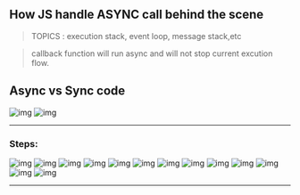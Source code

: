 ## How JS handle ASYNC call behind the scene

> TOPICS : execution stack, event loop, message stack,etc

> callback function will run async and will not stop current excution flow.

## Async vs Sync code
![img](https://github.com/lekhrajdinkar/01-front-end-pack/blob/master/VanillaJS/NOTES_JS/asset/jonas/async/14.jpg)
![img](https://github.com/lekhrajdinkar/01-front-end-pack/blob/master/VanillaJS/NOTES_JS/asset/jonas/async/15.jpg)

***

### Steps: 
![img](https://github.com/lekhrajdinkar/01-front-end-pack/blob/master/VanillaJS/NOTES_JS/asset/jonas/async/01.jpg)
![img](https://github.com/lekhrajdinkar/01-front-end-pack/blob/master/VanillaJS/NOTES_JS/asset/jonas/async/02.jpg)
![img](https://github.com/lekhrajdinkar/01-front-end-pack/blob/master/VanillaJS/NOTES_JS/asset/jonas/async/03.jpg)
![img](https://github.com/lekhrajdinkar/01-front-end-pack/blob/master/VanillaJS/NOTES_JS/asset/jonas/async/04.jpg)
![img](https://github.com/lekhrajdinkar/01-front-end-pack/blob/master/VanillaJS/NOTES_JS/asset/jonas/async/05.jpg)
![img](https://github.com/lekhrajdinkar/01-front-end-pack/blob/master/VanillaJS/NOTES_JS/asset/jonas/async/06.jpg)
![img](https://github.com/lekhrajdinkar/01-front-end-pack/blob/master/VanillaJS/NOTES_JS/asset/jonas/async/07.jpg)
![img](https://github.com/lekhrajdinkar/01-front-end-pack/blob/master/VanillaJS/NOTES_JS/asset/jonas/async/08.jpg)
![img](https://github.com/lekhrajdinkar/01-front-end-pack/blob/master/VanillaJS/NOTES_JS/asset/jonas/async/09.jpg)
![img](https://github.com/lekhrajdinkar/01-front-end-pack/blob/master/VanillaJS/NOTES_JS/asset/jonas/async/10.jpg)
![img](https://github.com/lekhrajdinkar/01-front-end-pack/blob/master/VanillaJS/NOTES_JS/asset/jonas/async/11.jpg)
![img](https://github.com/lekhrajdinkar/01-front-end-pack/blob/master/VanillaJS/NOTES_JS/asset/jonas/async/12.jpg)
![img](https://github.com/lekhrajdinkar/01-front-end-pack/blob/master/VanillaJS/NOTES_JS/asset/jonas/async/13.jpg)

***
